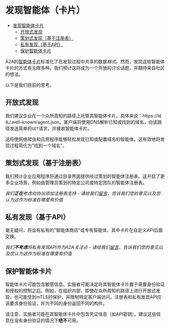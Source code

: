 # 发现智能体（卡片）

<!-- TOC -->

- [发现智能体卡片](#发现智能体卡片)
  - [开放式发现](#开放式发现)
  - [策划式发现（基于注册表）](#策划式发现基于注册表)
  - [私有发现（基于API）](#私有发现基于api)
  - [保护智能体卡片](#保护智能体卡片)

<!-- /TOC -->

A2A的[智能体卡片](/documentation.md#agent-card)标准化了在发现过程中共享的数据*格式*。然而，发现这些智能体卡片的方式有无限多种。我们预计这将成为一个开放的讨论话题，并期待来自社区的想法。

以下是我们目前的思考。

## 开放式发现
我们建议企业在一个众所周知的路径上托管其智能体卡片。具体来说：https://`域名`/.well-known/agent.json。客户端将使用DNS解析已知或找到的域名，向该路径发送简单的`GET`请求，并接收智能体卡片。

这将使网络爬虫和应用程序能够轻松发现已知或配置域名的智能体。这有效地将发现过程简化为"找到一个域名"。

## 策划式发现（基于注册表）
我们预计企业应用程序将通过目录界面提供经过策划的智能体注册表。这开启了更多企业场景，例如由管理员策划的特定公司或特定团队的智能体注册表。

*我们**正在**考虑向协议添加注册表支持 - 请给我们[留言](https://github.com/google/A2A/blob/main/README.md#contributing)，告诉我们您的意见以及您认为这作为标准在哪里有价值*

## 私有发现（基于API）
毫无疑问，将会有私有的"智能体商店"或专有智能体，其中卡片在自定义API后面交换。

*我们**不考虑**将私有发现API作为A2A关注点 - 请给我们[留言](https://github.com/google/A2A/blob/main/README.md#contributing)，告诉我们您的意见以及您认为这作为标准在哪里有价值*

## 保护智能体卡片

智能体卡片可能包含敏感信息。实施者可能决定将其智能体卡片置于需要身份验证和授权的控制之后。例如，在组织内部，即使在众所周知的路径上进行开放式发现，也可能受到mTLS的保护，并限制特定客户端访问。注册表和私有发现API应该要求身份验证，并为不同的身份返回不同的构件。

请注意，实施者可能在其智能体卡片中包含凭证信息（如API密钥）。建议这些信息在没有身份验证的情况下**绝不**可用。 
